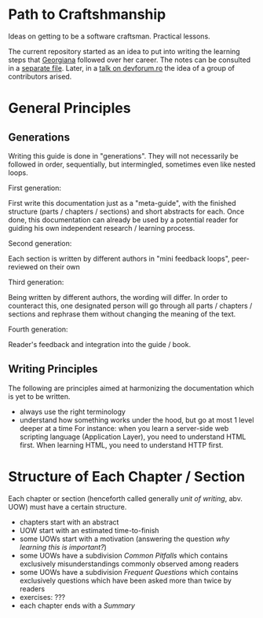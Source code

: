# Path to Craftshmanship

Ideas on getting to be a software craftsman. Practical lessons.

The current repository started as an idea to put into writing the learning steps that [Georgiana](http://www.tekkie.ro/processes/the-software-craftsmanship-pyramid/) followed over her career. The notes can be consulted in a [separate file](pyramid_notes.md). Later, in a [talk on devforum.ro](https://devforum.ro/t/path-to-craftshmanship/2502) the idea of a group of contributors arised.

# General Principles

Generations
-----------

Writing this guide is done in "generations". They will not necessarily be
followed in order, sequentially, but intermingled, sometimes even like nested
loops.

First generation:

First write this documentation just as a "meta-guide", with the finished
structure (parts / chapters / sections) and short abstracts for each. Once
done, this documentation can already be used by a potential reader for guiding
his own independent research / learning process.

Second generation:

Each section is written by different authors in "mini feedback loops",
peer-reviewed on their own

Third generation:

Being written by different authors, the wording will differ. In order to
counteract this, one designated person will go through all parts / chapters
/ sections and rephrase them without changing the meaning of the text.

Fourth generation:

Reader's feedback and integration into the guide / book.


Writing Principles
------------------

The following are principles aimed at harmonizing the documentation which is
yet to be written.

- always use the right terminology
- understand how something works under the hood, but go at most 1 level deeper
  at a time
  For instance: when you learn a server-side web scripting language (Application
  Layer), you need to understand HTML first.
  When learning HTML, you need to understand HTTP first.

# Structure of Each Chapter / Section

Each chapter or section (henceforth called generally *unit of writing*, abv.
UOW) must have a certain structure.

- chapters start with an abstract
- UOW start with an estimated time-to-finish
- some UOWs start with a motivation (answering the question *why learning
  this is important?*)
- some UOWs have a subdivision *Common Pitfalls* which contains exclusively
  misunderstandings commonly observed among readers
- some UOWs have a subdivision *Frequent Questions* which contains exclusively
  questions which have been asked more than twice by readers
- exercises: ???
- each chapter ends with a *Summary*
